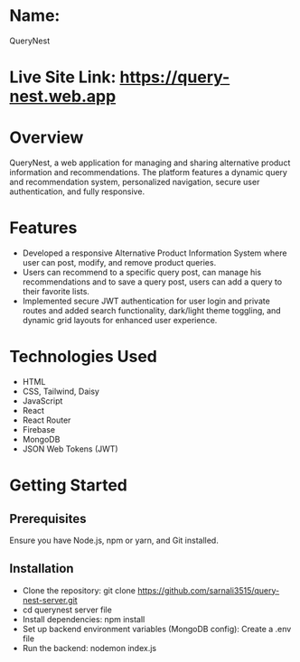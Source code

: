 # Name: 
QueryNest

# Live Site Link: https://query-nest.web.app

# Overview
QueryNest, a web application for managing and sharing alternative product information and recommendations. The platform features a dynamic query and recommendation system, personalized navigation, secure user authentication, and fully responsive. 

# Features
- Developed a responsive Alternative Product Information System where user can post, modify, and 
remove product queries.
- Users can recommend to a specific query post, can manage his recommendations and to save a 
query post, users can add a query to their favorite lists.
- Implemented secure JWT authentication for user login and private routes and added search functionality, dark/light theme toggling, and dynamic grid layouts for enhanced 
user experience.

# Technologies Used
- HTML
- CSS, Tailwind, Daisy
- JavaScript
- React
- React Router
- Firebase
- MongoDB
- JSON Web Tokens (JWT)

# Getting Started
## Prerequisites
Ensure you have Node.js, npm or yarn, and Git installed.

## Installation
- Clone the repository: git clone https://github.com/sarnali3515/query-nest-server.git
- cd querynest server file
- Install dependencies: npm install
- Set up backend environment variables (MongoDB config): Create a .env file 
- Run the backend: nodemon index.js
